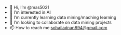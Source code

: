 - 👋 Hi, I’m @mas5021
- 👀 I’m interested in AI
- 🌱 I’m currently learning data mining/maching learning
- 💞️ I’m looking to collaborate on data mining projects
- 📫 How to reach me sohailadnan894@gmail.com

<!---
mas5021/mas5021 is a ✨ special ✨ repository because its `README.md` (this file) appears on your GitHub profile.
You can click the Preview link to take a look at your changes.
--->
